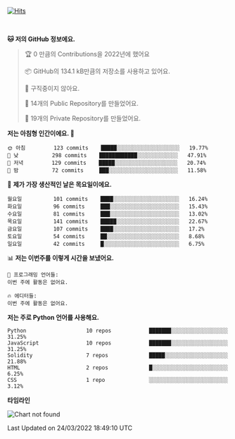 [![Hits](https://hits.seeyoufarm.com/api/count/incr/badge.svg?url=https%3A%2F%2Fgithub.com%2FSoohan-Park&count_bg=%23000000&title_bg=%23828282&icon=gradle.svg&icon_color=%23FFFFFF&title=Visited&edge_flat=false)](https://hits.seeyoufarm.com)  

<br/>

<!--START_SECTION:waka-->
**🐱 저의 GitHub 정보에요.** 

> 🏆 0 만큼의 Contributions을 2022년에 했어요
 > 
> 📦 GitHub의 134.1 kB만큼의 저장소를 사용하고 있어요. 
 > 
> 🚫 구직중이지 않아요.
 > 
> 📜 14개의 Public Repository를 만들었어요. 
 > 
> 🔑 19개의 Private Repository를 만들었어요.  
 > 
**저는 아침형 인간이에요. 🐤** 

```text
🌞 아침         123 commits    █████░░░░░░░░░░░░░░░░░░░░   19.77% 
🌆 낮　         298 commits    ████████████░░░░░░░░░░░░░   47.91% 
🌃 저녁         129 commits    █████░░░░░░░░░░░░░░░░░░░░   20.74% 
🌙 밤　         72 commits     ███░░░░░░░░░░░░░░░░░░░░░░   11.58%

```
📅 **제가 가장 생산적인 날은 목요일이에요.** 

```text
월요일          101 commits    ████░░░░░░░░░░░░░░░░░░░░░   16.24% 
화요일          96 commits     ███░░░░░░░░░░░░░░░░░░░░░░   15.43% 
수요일          81 commits     ███░░░░░░░░░░░░░░░░░░░░░░   13.02% 
목요일          141 commits    █████░░░░░░░░░░░░░░░░░░░░   22.67% 
금요일          107 commits    ████░░░░░░░░░░░░░░░░░░░░░   17.2% 
토요일          54 commits     ██░░░░░░░░░░░░░░░░░░░░░░░   8.68% 
일요일          42 commits     █░░░░░░░░░░░░░░░░░░░░░░░░   6.75%

```


📊 **저는 이번주를 이렇게 시간을 보냈어요.** 

```text
💬 프로그래밍 언어들: 
이번 주에 활동은 없어요.

🔥 에디터들: 
이번 주에 활동은 없어요.

```

**저는 주로 Python 언어를 사용해요.** 

```text
Python                   10 repos            ███████░░░░░░░░░░░░░░░░░░   31.25% 
JavaScript               10 repos            ███████░░░░░░░░░░░░░░░░░░   31.25% 
Solidity                 7 repos             █████░░░░░░░░░░░░░░░░░░░░   21.88% 
HTML                     2 repos             █░░░░░░░░░░░░░░░░░░░░░░░░   6.25% 
CSS                      1 repo              ░░░░░░░░░░░░░░░░░░░░░░░░░   3.12%

```


**타임라인**

![Chart not found](https://raw.githubusercontent.com/Soohan-Park/Soohan-Park/master/charts/bar_graph.png) 


 Last Updated on 24/03/2022 18:49:10 UTC
<!--END_SECTION:waka-->
